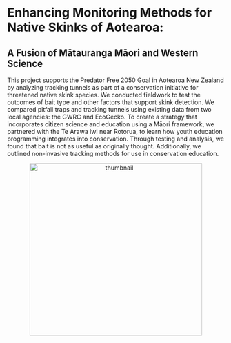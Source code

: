 # Enhancing Monitoring Methods for Native Skinks of Aotearoa:  
## A Fusion of Mātauranga Māori and Western Science

This project supports the Predator Free 2050 Goal in Aotearoa New Zealand by analyzing tracking tunnels as part of a conservation initiative for threatened native skink species. We conducted fieldwork to test the outcomes of bait type and other factors that support skink detection. We compared pitfall traps and tracking tunnels using existing data from two local agencies: the GWRC and EcoGecko. To create a strategy that incorporates citizen science and education using a Māori framework, we partnered with the Te Arawa iwi near Rotorua, to learn how youth education programming integrates into conservation. Through testing and analysis, we found that bait is not as useful as originally thought. Additionally, we outlined non-invasive tracking methods for use in conservation education.

<p align="center">
  <img src="https://github.com/user-attachments/assets/00007492-3095-4352-b4f9-0e48c44d7baa" alt="thumbnail" width="400"/>
</p>
